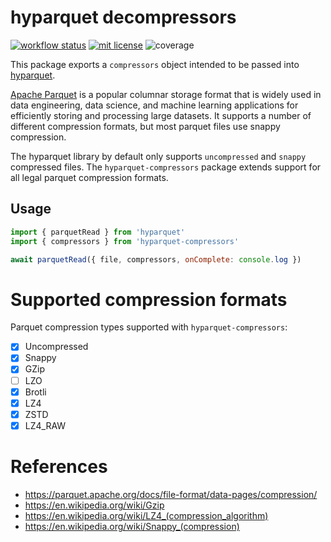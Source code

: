 # hyparquet decompressors

[![workflow status](https://github.com/hyparam/hyparquet-compressors/actions/workflows/ci.yml/badge.svg)](https://github.com/hyparam/hyparquet-compressors/actions)
[![mit license](https://img.shields.io/badge/License-MIT-blue.svg)](https://opensource.org/licenses/MIT)
![coverage](https://img.shields.io/badge/Coverage-97-darkred)

This package exports a `compressors` object intended to be passed into [hyparquet](https://github.com/hyparam/hyparquet).

[Apache Parquet](https://parquet.apache.org) is a popular columnar storage format that is widely used in data engineering, data science, and machine learning applications for efficiently storing and processing large datasets. It supports a number of different compression formats, but most parquet files use snappy compression.

The hyparquet library by default only supports `uncompressed` and `snappy` compressed files. The `hyparquet-compressors` package extends support for all legal parquet compression formats.

## Usage

```js
import { parquetRead } from 'hyparquet'
import { compressors } from 'hyparquet-compressors'

await parquetRead({ file, compressors, onComplete: console.log })
```

# Supported compression formats

Parquet compression types supported with `hyparquet-compressors`:
 - [X] Uncompressed
 - [X] Snappy
 - [x] GZip
 - [ ] LZO
 - [X] Brotli
 - [X] LZ4
 - [X] ZSTD
 - [X] LZ4_RAW

# References

 - https://parquet.apache.org/docs/file-format/data-pages/compression/
 - https://en.wikipedia.org/wiki/Gzip
 - https://en.wikipedia.org/wiki/LZ4_(compression_algorithm)
 - https://en.wikipedia.org/wiki/Snappy_(compression)

